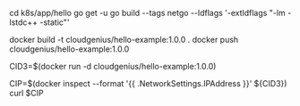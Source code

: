 cd k8s/app/hello
go get -u
go build --tags netgo --ldflags '-extldflags "-lm -lstdc++ -static"'

docker build -t cloudgenius/hello-example:1.0.0     .
docker push cloudgenius/hello-example:1.0.0

CID3=$(docker run -d cloudgenius/hello-example:1.0.0)

CIP=$(docker inspect --format '{{ .NetworkSettings.IPAddress }}' ${CID3})
curl $CIP
